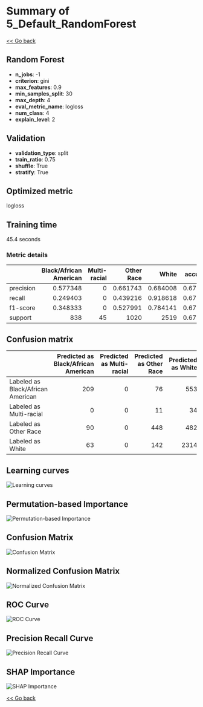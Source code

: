 # Summary of 5_Default_RandomForest

[<< Go back](../README.md)


## Random Forest
- **n_jobs**: -1
- **criterion**: gini
- **max_features**: 0.9
- **min_samples_split**: 30
- **max_depth**: 4
- **eval_metric_name**: logloss
- **num_class**: 4
- **explain_level**: 2

## Validation
 - **validation_type**: split
 - **train_ratio**: 0.75
 - **shuffle**: True
 - **stratify**: True

## Optimized metric
logloss

## Training time

45.4 seconds

### Metric details
|           |   Black/African American |   Multi-racial |   Other Race |       White |   accuracy |   macro avg |   weighted avg |   logloss |
|:----------|-------------------------:|---------------:|-------------:|------------:|-----------:|------------:|---------------:|----------:|
| precision |                 0.577348 |              0 |     0.661743 |    0.684008 |   0.671868 |    0.480775 |       0.651699 |  0.768391 |
| recall    |                 0.249403 |              0 |     0.439216 |    0.918618 |   0.671868 |    0.401809 |       0.671868 |  0.768391 |
| f1-score  |                 0.348333 |              0 |     0.527991 |    0.784141 |   0.671868 |    0.415116 |       0.634488 |  0.768391 |
| support   |               838        |             45 |  1020        | 2519        |   0.671868 | 4422        |    4422        |  0.768391 |


## Confusion matrix
|                                   |   Predicted as Black/African American |   Predicted as Multi-racial |   Predicted as Other Race |   Predicted as White |
|:----------------------------------|--------------------------------------:|----------------------------:|--------------------------:|---------------------:|
| Labeled as Black/African American |                                   209 |                           0 |                        76 |                  553 |
| Labeled as Multi-racial           |                                     0 |                           0 |                        11 |                   34 |
| Labeled as Other Race             |                                    90 |                           0 |                       448 |                  482 |
| Labeled as White                  |                                    63 |                           0 |                       142 |                 2314 |

## Learning curves
![Learning curves](learning_curves.png)

## Permutation-based Importance
![Permutation-based Importance](permutation_importance.png)
## Confusion Matrix

![Confusion Matrix](confusion_matrix.png)


## Normalized Confusion Matrix

![Normalized Confusion Matrix](confusion_matrix_normalized.png)


## ROC Curve

![ROC Curve](roc_curve.png)


## Precision Recall Curve

![Precision Recall Curve](precision_recall_curve.png)



## SHAP Importance
![SHAP Importance](shap_importance.png)

[<< Go back](../README.md)

